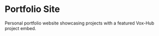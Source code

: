 # Portfolio Site

Personal portfolio website showcasing projects with a featured Vox-Hub project embed.